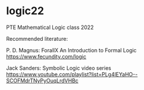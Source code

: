 # logic22
PTE Mathematical Logic class 2022

Recommended literature:

P. D. Magnus: ForallX An Introduction to Formal Logic
https://www.fecundity.com/logic

Jack Sanders: Symbolic Logic video series
https://www.youtube.com/playlist?list=PLg4lEYaHO--SCOFMdrTNyPyOuqLrdVHBc
